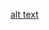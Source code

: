
[alt text](https://github.com/jonbig/Data_Science_Portfolio/blob/main/data_visualization_projects/spotify_dashboard/images/dash.PNG)
